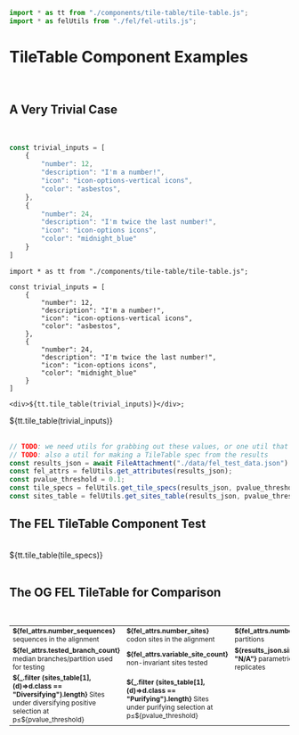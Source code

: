 ```js
import * as tt from "./components/tile-table/tile-table.js";
import * as felUtils from "./fel/fel-utils.js";
```

# TileTable Component Examples

</br>

## A Very Trivial Case

</br>

```js
const trivial_inputs = [
    {
        "number": 12,
        "description": "I'm a number!",
        "icon": "icon-options-vertical icons",
        "color": "asbestos",
    },
    {
        "number": 24,
        "description": "I'm twice the last number!",
        "icon": "icon-options icons",
        "color": "midnight_blue"
    }
]
```

```
import * as tt from "./components/tile-table/tile-table.js";

const trivial_inputs = [
    {
        "number": 12,
        "description": "I'm a number!",
        "icon": "icon-options-vertical icons",
        "color": "asbestos",
    },
    {
        "number": 24,
        "description": "I'm twice the last number!",
        "icon": "icon-options icons",
        "color": "midnight_blue"
    }
]

<div>${tt.tile_table(trivial_inputs)}</div>;
```

<div>${tt.tile_table(trivial_inputs)}</div>
</br>

```js
// TODO: we need utils for grabbing out these values, or one util that returns an object w these props
// TODO: also a util for making a TileTable spec from the results
const results_json = await FileAttachment("./data/fel_test_data.json").json();
const fel_attrs = felUtils.get_attributes(results_json);
const pvalue_threshold = 0.1;
const tile_specs = felUtils.get_tile_specs(results_json, pvalue_threshold);
const sites_table = felUtils.get_sites_table(results_json, pvalue_threshold);
```

## The FEL TileTable Component Test

</br>
<div>${tt.tile_table(tile_specs)}</div>
</br>


## The OG FEL TileTable for Comparison

</br>

<table style = 'font-size: 12px; width: 100%;'>
<tr>
<td style = 'width: 33%;'>
  <div class="stati asbestos left ">
  <i class="icon-options-vertical icons"></i>
  <div>
  <b>${fel_attrs.number_sequences}</b>
  <span>sequences in the alignment</span>
  </div> 
  </div>
</td>
<td>
  <div class="stati asbestos left ">
  <i class="icon-options icons"></i>
  <div>
  <b>${fel_attrs.number_sites}</b>
  <span>codon sites in the alignment</span>
  </div> 
  </div>
</td>
<td>
  <div class="stati asbestos left ">
  <i class="icon-arrow-up icons"></i>
  <div>
  <b>${fel_attrs.number_partitions}</b>
  <span>partitions</span>
  </div> 
  </div>
</td>
</tr>
<tr>
<td>
  <div class="stati asbestos left ">
  <i class="icon-share icons"></i>
  <div>
  <b>${fel_attrs.tested_branch_count}</b>
  <span>median branches/partition used for testing</span>
  </div> 
  </div>
</td>
<td style = 'width: 33%;'>
  <div class="stati asbestos left ">
  <i class="icon-check icons"></i>
  <div>
  <b>${fel_attrs.variable_site_count}</b>
  <span>non-invariant sites tested</span>
  </div> 
  </div>
</td>
<td style = 'width: 33%;'>
  <div class="stati asbestos left ">
  <i class="icon-layers icons"></i>
  <div>
  <b>${results_json.simulated || "N/A"}</b>
  <span>parametric bootstrap replicates</span>
  </div> 
  </div>
</td>
</tr>
<tr>
<td style = 'width: 33%;'>
  <div class="stati midnight_blue left ">
  <i class="icon-plus icons"></i>
  <div>
  <b>${_.filter (sites_table[1], (d)=>d.class == "Diversifying").length}</b>
  <span>Sites under diversifying positive selection at p≤${pvalue_threshold}</span>
  </div> 
  </div>
</td>
<td style = 'width: 33%;'>
  <div class="stati  midnight_blue left ">
  <i class="icon-minus icons"></i>
  <div>
  <b>${_.filter (sites_table[1], (d)=>d.class == "Purifying").length}</b>
  <span>Sites under purifying selection at p≤${pvalue_threshold}</span>
  </div> 
  </div>
</td>
</tr>
</table>